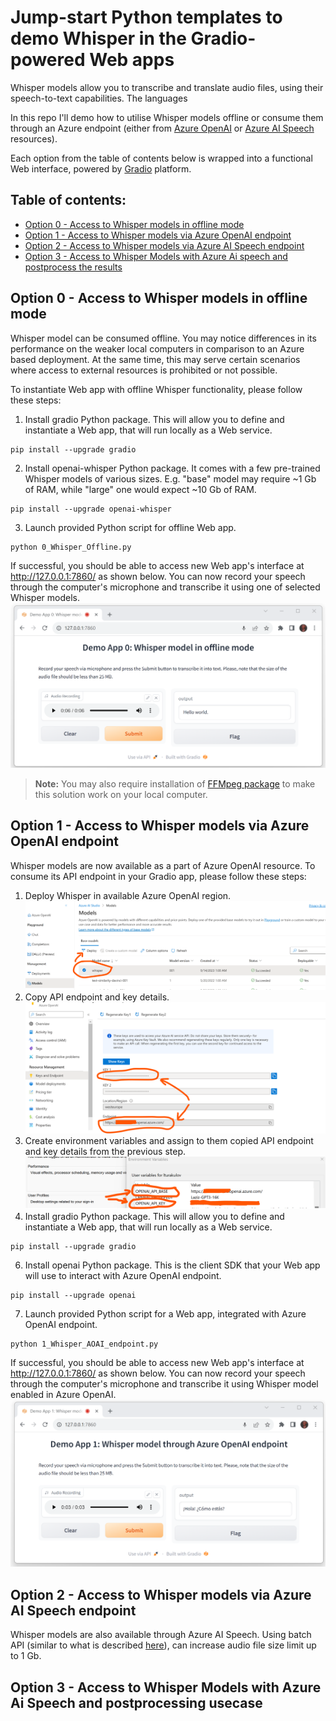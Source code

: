 # Jump-start Python templates to demo Whisper in the Gradio-powered Web apps
Whisper models allow you to transcribe and translate audio files, using their speech-to-text capabilities.
The languages 

In this repo I'll demo how to utilise Whisper models offline or consume them through an Azure endpoint (either from [Azure OpenAI](https://learn.microsoft.com/en-us/azure/ai-services/openai/overview) or [Azure AI Speech](https://learn.microsoft.com/en-GB/azure/ai-services/speech-service/overview) resources).

Each option from the table of contents below is wrapped into a functional Web interface, powered by [Gradio](https://www.gradio.app/) platform.

## Table of contents:
- [Option 0 - Access to Whisper models in offline mode](https://github.com/olivMertens/AOAI-Whisper-Gradio#option-0---access-to-whisper-models-in-offline-mode)
- [Option 1 - Access to Whisper models via Azure OpenAI endpoint](https://github.com/olivMertens/AOAI-Whisper-Gradio#option-1---access-to-whisper-models-via-azure-openai-endpoint)
- [Option 2 - Access to Whisper models via Azure AI Speech endpoint](https://github.com/olivMertens/AOAI-Whisper-Gradio#option-2---access-to-whisper-models-via-azure-ai-speech-endpoint)
- [Option 3 - Access to Whisper Models with Azure Ai speech and postprocess the results](https://github.com/olivMertens/AOAI-Whisper-Gradio#option-3---access-to-whisper-models-via-azure-ai-speech-endpoint)


## Option 0 - Access to Whisper models in offline mode
Whisper model can be consumed offline. You may notice differences in its performance on the weaker local computers in comparison to an Azure based deployment. At the same time, this may serve certain scenarios where access to external resources is prohibited or not possible.

To instantiate Web app with offline Whisper functionality, please follow these steps:
1. Install gradio Python package. This will allow you to define and instantiate a Web app, that will run locally as a Web service.
```
pip install --upgrade gradio
```
2. Install openai-whisper Python package. It comes with a few pre-trained Whisper models of various sizes. E.g. "base" model may require ~1 Gb of RAM, while "large" one would expect ~10 Gb of RAM.
```
pip install --upgrade openai-whisper
```
3. Launch provided Python script for offline Web app.
```
python 0_Whisper_Offline.py
```
If successful, you should be able to access new Web app's interface at http://127.0.0.1:7860/ as shown below. You can now record your speech through the computer's microphone and transcribe it using one of selected Whisper models.
![screenshot_0_offline](images/demo_app_0.png)
> **Note:** You may also require installation of [FFMpeg package](https://ffmpeg.org/) to make this solution work on your local computer.

## Option 1 - Access to Whisper models via Azure OpenAI endpoint
Whisper models are now available as a part of Azure OpenAI resource. To consume its API endpoint in your Gradio app, please follow these steps:
1. Deploy Whisper in available Azure OpenAI region.
![screenshot_1_deploy](images/demo_app_1_deploy.png)
2. Copy API endpoint and key details.
![screenshot_1_access](images/demo_app_1_access.png)
3. Create environment variables and assign to them copied API endpoint and key details from the previous step.
![screenshot_1_environ](images/demo_app_1_environ.png)
5. Install gradio Python package. This will allow you to define and instantiate a Web app, that will run locally as a Web service.
```
pip install --upgrade gradio
```
6. Install openai Python package. This is the client SDK that your Web app will use to interact with Azure OpenAI endpoint.
```
pip install --upgrade openai
```
7. Launch provided Python script for a Web app, integrated with Azure OpenAI endpoint.
```
python 1_Whisper_AOAI_endpoint.py
```
If successful, you should be able to access new Web app's interface at http://127.0.0.1:7860/ as shown below. You can now record your speech through the computer's microphone and transcribe it using Whisper model enabled in Azure OpenAI.
![screenshot_1_AOAI](images/demo_app_1.png)

## Option 2 - Access to Whisper models via Azure AI Speech endpoint
Whisper models are also available through Azure AI Speech. Using batch API (similar to what is described [here](https://github.com/Azure-Samples/cognitive-services-speech-sdk/tree/master/samples/batch/python/python-client)), can increase audio file size limit up to 1 Gb.

## Option 3 - Access to Whisper Models with Azure Ai Speech and postprocessing usecase
